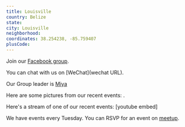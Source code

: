 ```yaml
---
title: Louisville
country: Belize
state: 
city: Louisville
neighborhood: 
coordinates: 38.254238, -85.759407
plusCode:
---
```

Join our [Facebook group](https://www.facebook.com/groups/free.code.camp.Louisville).

You can chat with us on [WeChat](wechat URL).

Our Group leader is [Miya](freecodecamp.org/miya)

Here are some pictures from our recent events:
![]().

Here's a stream of one of our recent events:
[youtube embed]

We have events every Tuesday. You can RSVP for an event on [meetup](meetupurl).
